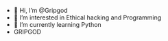- 👋 Hi, I’m @Gripgod
- 👀 I’m interested in Ethical hacking and Programming 
- 🌱 I’m currently learning Python
- GRIPGOD 

